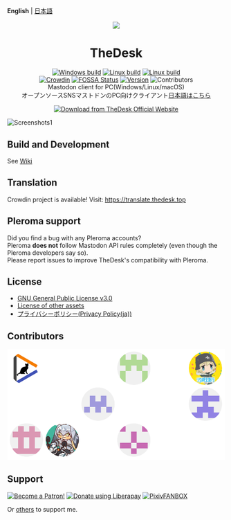  **English** | [日本語](README_ja.md)
 
<div align="center">

<img src="https://thedesk.top/img/desk.png" width="150" align="center">

<h1 align="center">TheDesk</h1>

[![Windows build](https://github.com/cutls/TheDesk/actions/workflows/build.yml/badge.svg)](https://github.com/cutls/TheDesk/actions/workflows/build.yml)
[![Linux build](https://github.com/cutls/TheDesk/actions/workflows/build-linux.yml/badge.svg)](https://github.com/cutls/TheDesk/actions/workflows/build-linux.yml)
[![Linux build](https://github.com/cutls/TheDesk/actions/workflows/build-macos.yml/badge.svg)](https://github.com/cutls/TheDesk/actions/workflows/build-macos.yml)  
[![Crowdin](https://d322cqt584bo4o.cloudfront.net/thedesk/localized.svg)](https://translate.thedesk.top/project/thedesk)
[![FOSSA Status](https://bit.ly/2N4cLd1)](https://bit.ly/31zqMmZ)
[![Version](https://flat.badgen.net/github/release/cutls/TheDesk)](https://github.com/cutls/TheDesk/releases)
![Contributors](https://flat.badgen.net/github/contributors/cutls/TheDesk)  
Mastodon client for PC(Windows/Linux/macOS)  
オープンソースSNSマストドンのPC向けクライアント[日本語はこちら](README_ja.md)  
  
[![Download from TheDesk Official Website](https://thedesk.top/img/dlfrom-thedesk.svg?7)](https://thedesk.top)

</div>

![Screenshots1](https://thedesk.top/img/scr1.png)  

## Build and Development

See [Wiki](https://github.com/cutls/TheDesk/wiki)

## Translation

Crowdin project is available! Visit: https://translate.thedesk.top

## Pleroma support

Did you find a bug with any Pleroma accounts?  
Pleroma **does not** follow Mastodon API rules completely (even though the Pleroma developers say so).  
Please report issues to improve TheDesk's compatibility with Pleroma.

## License

* [GNU General Public License v3.0](https://github.com/cutls/TheDesk/blob/master/LICENSE)
* [License of other assets](https://github.com/cutls/TheDesk/wiki/License-of-other-assets)
* [プライバシーポリシー(Privacy Policy(ja))](https://thedesk.top/priv.html)

## Contributors

[![](./app/img/contributors.svg)](https://github.com/cutls/TheDesk/graphs/contributors)

## Support

<a href="https://www.patreon.com/cutls"><img src="https://c5.patreon.com/external/logo/become_a_patron_button@2x.png" alt="Become a Patron!" height="30"></a>
<a href="https://liberapay.com/cutls/donate"><img alt="Donate using Liberapay" src="https://liberapay.com/assets/widgets/donate.svg" height="30"></a>
<a href="https://cutls.fanbox.cc"><img alt="PixivFANBOX" src="https://thedesk.top/img/fanbox.png" height="30"></a>

Or [others](https://cutls.dev) to support me.
